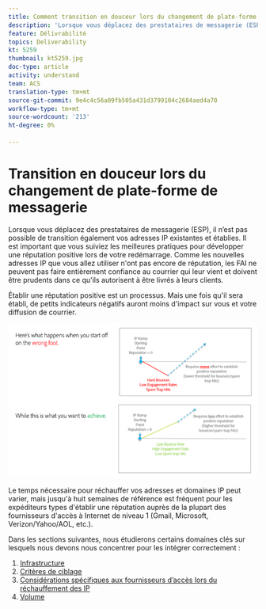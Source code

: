 ```yaml
---
title: Comment transition en douceur lors du changement de plate-forme de messagerie électronique.
description: 'Lorsque vous déplacez des prestataires de messagerie (ESP), il n’est pas possible de transition également vos adresses IP existantes et établies. Il est important que vous suiviez les meilleures pratiques pour développer une réputation positive lors de votre redémarrage. '
feature: Délivrabilité
topics: Deliverability
kt: 5259
thumbnail: kt5259.jpg
doc-type: article
activity: understand
team: ACS
translation-type: tm+mt
source-git-commit: 9e4c4c56a09fb505a431d3799104c2684aed4a70
workflow-type: tm+mt
source-wordcount: '213'
ht-degree: 0%

---
```



# Transition en douceur lors du changement de plate-forme de messagerie

Lorsque vous déplacez des prestataires de messagerie (ESP), il n’est pas possible de transition également vos adresses IP existantes et établies. Il est important que vous suiviez les meilleures pratiques pour développer une réputation positive lors de votre redémarrage. Comme les nouvelles adresses IP que vous allez utiliser n&#39;ont pas encore de réputation, les FAI ne peuvent pas faire entièrement confiance au courrier qui leur vient et doivent être prudents dans ce qu&#39;ils autorisent à être livrés à leurs clients.

Établir une réputation positive est un processus. Mais une fois qu&#39;il sera établi, de petits indicateurs négatifs auront moins d&#39;impact sur vous et votre diffusion de courrier.

![Processus de transition](../assets/transition-process.png)

Le temps nécessaire pour réchauffer vos adresses et domaines IP peut varier, mais jusqu&#39;à huit semaines de référence est fréquent pour les expéditeurs types d&#39;établir une réputation auprès de la plupart des fournisseurs d&#39;accès à Internet de niveau 1 (Gmail, Microsoft, Verizon/Yahoo/AOL, etc.).

Dans les sections suivantes, nous étudierons certains domaines clés sur lesquels nous devons nous concentrer pour les intégrer correctement :

1. [Infrastructure](/help/transition-process/infrastructure.md)
2. [Critères de ciblage](/help/transition-process/targeting-criteria.md)
3. [Considérations spécifiques aux fournisseurs d’accès lors du réchauffement des IP](/help/transition-process/isp-specific-considerations-during-ip-warming.md)
4. [Volume](/help/transition-process/volume.md)
